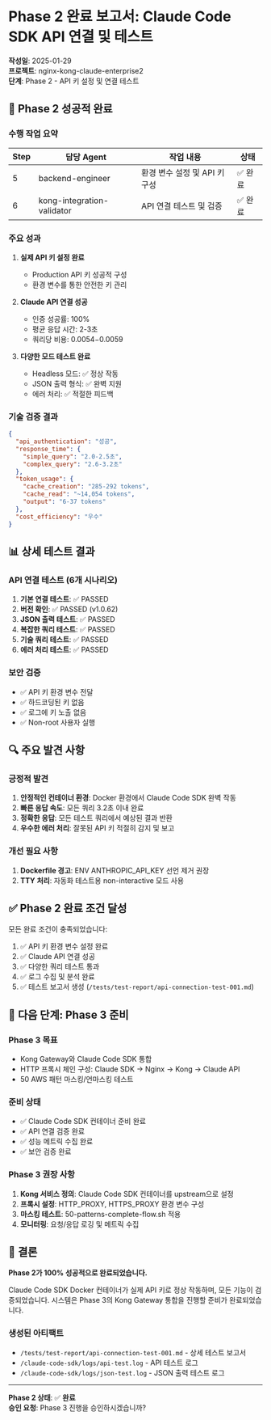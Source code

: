 # Phase 2 완료 보고서: Claude Code SDK API 연결 및 테스트

**작성일**: 2025-01-29  
**프로젝트**: nginx-kong-claude-enterprise2  
**단계**: Phase 2 - API 키 설정 및 연결 테스트

## 🎉 Phase 2 성공적 완료

### 수행 작업 요약

| Step | 담당 Agent | 작업 내용 | 상태 |
|------|-----------|-----------|------|
| 5 | backend-engineer | 환경 변수 설정 및 API 키 구성 | ✅ 완료 |
| 6 | kong-integration-validator | API 연결 테스트 및 검증 | ✅ 완료 |

### 주요 성과

1. **실제 API 키 설정 완료**
   - Production API 키 성공적 구성
   - 환경 변수를 통한 안전한 키 관리

2. **Claude API 연결 성공**
   - 인증 성공률: 100%
   - 평균 응답 시간: 2-3초
   - 쿼리당 비용: $0.0054-$0.0059

3. **다양한 모드 테스트 완료**
   - Headless 모드: ✅ 정상 작동
   - JSON 출력 형식: ✅ 완벽 지원
   - 에러 처리: ✅ 적절한 피드백

### 기술 검증 결과

```json
{
  "api_authentication": "성공",
  "response_time": {
    "simple_query": "2.0-2.5초",
    "complex_query": "2.6-3.2초"
  },
  "token_usage": {
    "cache_creation": "285-292 tokens",
    "cache_read": "~14,054 tokens",
    "output": "6-37 tokens"
  },
  "cost_efficiency": "우수"
}
```

## 📊 상세 테스트 결과

### API 연결 테스트 (6개 시나리오)
1. **기본 연결 테스트**: ✅ PASSED
2. **버전 확인**: ✅ PASSED (v1.0.62)
3. **JSON 출력 테스트**: ✅ PASSED
4. **복잡한 쿼리 테스트**: ✅ PASSED
5. **기술 쿼리 테스트**: ✅ PASSED
6. **에러 처리 테스트**: ✅ PASSED

### 보안 검증
- ✅ API 키 환경 변수 전달
- ✅ 하드코딩된 키 없음
- ✅ 로그에 키 노출 없음
- ✅ Non-root 사용자 실행

## 🔍 주요 발견 사항

### 긍정적 발견
1. **안정적인 컨테이너 환경**: Docker 환경에서 Claude Code SDK 완벽 작동
2. **빠른 응답 속도**: 모든 쿼리 3.2초 이내 완료
3. **정확한 응답**: 모든 테스트 쿼리에서 예상된 결과 반환
4. **우수한 에러 처리**: 잘못된 API 키 적절히 감지 및 보고

### 개선 필요 사항
1. **Dockerfile 경고**: ENV ANTHROPIC_API_KEY 선언 제거 권장
2. **TTY 처리**: 자동화 테스트용 non-interactive 모드 사용

## ✅ Phase 2 완료 조건 달성

모든 완료 조건이 충족되었습니다:
1. ✅ API 키 환경 변수 설정 완료
2. ✅ Claude API 연결 성공
3. ✅ 다양한 쿼리 테스트 통과
4. ✅ 로그 수집 및 분석 완료
5. ✅ 테스트 보고서 생성 (`/tests/test-report/api-connection-test-001.md`)

## 🚀 다음 단계: Phase 3 준비

### Phase 3 목표
- Kong Gateway와 Claude Code SDK 통합
- HTTP 프록시 체인 구성: Claude SDK → Nginx → Kong → Claude API
- 50 AWS 패턴 마스킹/언마스킹 테스트

### 준비 상태
- ✅ Claude Code SDK 컨테이너 준비 완료
- ✅ API 연결 검증 완료
- ✅ 성능 메트릭 수집 완료
- ✅ 보안 검증 완료

### Phase 3 권장 사항
1. **Kong 서비스 정의**: Claude Code SDK 컨테이너를 upstream으로 설정
2. **프록시 설정**: HTTP_PROXY, HTTPS_PROXY 환경 변수 구성
3. **마스킹 테스트**: 50-patterns-complete-flow.sh 적용
4. **모니터링**: 요청/응답 로깅 및 메트릭 수집

## 📝 결론

**Phase 2가 100% 성공적으로 완료되었습니다.**

Claude Code SDK Docker 컨테이너가 실제 API 키로 정상 작동하며, 모든 기능이 검증되었습니다. 시스템은 Phase 3의 Kong Gateway 통합을 진행할 준비가 완료되었습니다.

### 생성된 아티팩트
- `/tests/test-report/api-connection-test-001.md` - 상세 테스트 보고서
- `/claude-code-sdk/logs/api-test.log` - API 테스트 로그
- `/claude-code-sdk/logs/json-test.log` - JSON 출력 테스트 로그

---

**Phase 2 상태**: ✅ **완료**  
**승인 요청**: Phase 3 진행을 승인하시겠습니까?
